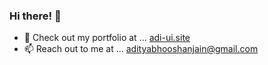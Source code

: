 ### Hi there! 👋

- 🎨 Check out my portfolio at ... [adi-ui.site](https://adi-ui.site/)
- 📫 Reach out to me at ... [adityabhooshanjain@gmail.com](mailto:adityabhooshanjain@gmail.com)
